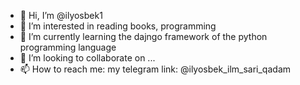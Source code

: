 - 👋 Hi, I’m @ilyosbek1
- 👀 I’m interested in reading books, programming
- 🌱 I’m currently learning the dajngo framework of the python programming language
- 💞️ I’m looking to collaborate on ...
- 📫 How to reach me: my telegram link: @ilyosbek_ilm_sari_qadam
